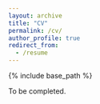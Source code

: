 ```yaml
---
layout: archive
title: "CV"
permalink: /cv/
author_profile: true
redirect_from:
  - /resume
---
```


{% include base_path %}

To be completed.
